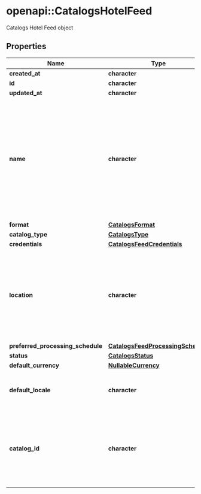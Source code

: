 # openapi::CatalogsHotelFeed

Catalogs Hotel Feed object

## Properties
Name | Type | Description | Notes
------------ | ------------- | ------------- | -------------
**created_at** | **character** |  | [optional] 
**id** | **character** |  | [optional] 
**updated_at** | **character** |  | [optional] 
**name** | **character** | A human-friendly name associated to a given feed. This value is currently nullable due to historical reasons. It is expected to become non-nullable in the future. | 
**format** | [**CatalogsFormat**](CatalogsFormat.md) |  | [Enum: ] 
**catalog_type** | [**CatalogsType**](CatalogsType.md) |  | [Enum: ] 
**credentials** | [**CatalogsFeedCredentials**](CatalogsFeedCredentials.md) |  | 
**location** | **character** | The URL where a feed is available for download. This URL is what Pinterest will use to download a feed for processing. | 
**preferred_processing_schedule** | [**CatalogsFeedProcessingSchedule**](CatalogsFeedProcessingSchedule.md) |  | 
**status** | [**CatalogsStatus**](CatalogsStatus.md) |  | [Enum: ] 
**default_currency** | [**NullableCurrency**](NullableCurrency.md) |  | [Enum: ] 
**default_locale** | **character** | The locale used within a feed for product descriptions. | 
**catalog_id** | **character** | Catalog id pertaining to the feed. If not provided, feed will use a default catalog based on type. | [Pattern: ^\\d+$] 


